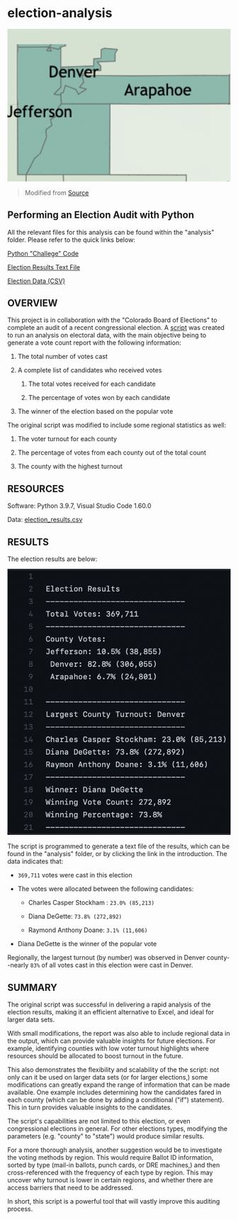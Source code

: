 # election-analysis


![alt text](https://github.com/farwaali08/election-analysis/blob/b1b9ead30a91209ad88af31be0546a19e972f3fd/analysis/Counties.png)
> Modified from [Source](https://coloradosun.com/2021/06/09/colorado-vaccination-rates/)

## Performing an Election Audit with Python

All the relevant files for this analysis can be found within the "analysis" folder. Please refer to the quick links below:

[Python "Challege" Code](https://github.com/farwaali08/election-analysis/blob/7d21a6e0653389dd9c168989e4d69f00f83b0ac5/analysis/PyPoll_Challenge.py)

[Election Results Text File](https://github.com/farwaali08/election-analysis/blob/7d21a6e0653389dd9c168989e4d69f00f83b0ac5/analysis/election_analysis.txt)

[Election Data (CSV)](https://github.com/farwaali08/election-analysis/blob/7d21a6e0653389dd9c168989e4d69f00f83b0ac5/analysis/election_results.csv)



## **OVERVIEW**

This project is in collaboration with the "Colorado Board of Elections" to complete an audit of a recent congressional election. A [script](https://github.com/farwaali08/election-analysis/blob/7d21a6e0653389dd9c168989e4d69f00f83b0ac5/analysis/PyPoll_Challenge.py) was created to run an analysis on electoral data, with the main objective being to generate a vote count report with the following information:

1. The total number of votes cast

2. A complete list of candidates who received votes

   1. The total votes received for each candidate 

   2. The percentage of votes won by each candidate

3. The winner of the election based on the popular vote


The original script was modified to include some regional statistics as well:

1. The voter turnout for each county

2. The percentage of votes from each county out of the total count

3. The county with the highest turnout


## **RESOURCES**

Software: Python 3.9.7, Visual Studio Code 1.60.0 

Data: [election_results.csv](https://github.com/farwaali08/election-analysis/blob/7d21a6e0653389dd9c168989e4d69f00f83b0ac5/analysis/election_results.csv)

## **RESULTS**

The election results are below:

![alt text](https://github.com/farwaali08/election-analysis/blob/95a3750fe8da32aea512a84f10e19d1302f18898/analysis/election%20results.png)

The script is programmed to generate a text file of the results, which can be found in the "analysis" folder, or by clicking the link in the introduction. The data indicates that:

* `369,711` votes were cast in this election

* The votes were allocated between the following candidates:

  - Charles Casper Stockham : `23.0% (85,213)`
  
  - Diana DeGette:            `73.8% (272,892)` 
  
  - Raymond Anthony Doane:    `3.1% (11,606)` 

* Diana DeGette is the winner of the popular vote


Regionally, the largest turnout (by number) was observed in Denver county--nearly `83%` of all votes cast in this election were cast in Denver.

## **SUMMARY**

The original script was successful in delivering a rapid analysis of the election results, making it an efficient alternative to Excel, and ideal for larger data sets. 

With small modifications, the report was also able to include regional data in the output, which can provide valuable insights for future elections. For example, identifying counties with low voter turnout highlights where resources should be allocated to boost turnout in the future. 

This also demonstrates the flexibility and scalability of the the script: not only can it be used on larger data sets (or for larger elections,) some modifications can greatly expand the range of information that can be made available. One example includes determining how the candidates fared in each county (which can be done by adding a conditional ("if") statement). This in turn provides valuable insights to the candidates. 

 The script's capabilities are not limited to this election, or even congressional elections in general. For other elections types, modifying the parameters (e.g. "county" to "state") would produce similar results.

For a more thorough analysis, another suggestion would be to investigate the voting methods by region. This would require Ballot ID information, sorted by type (mail-in ballots, punch cards, or DRE machines,) and then cross-referenced with the frequency of each type by region. This may uncover why turnout is lower in certain regions, and whether there are access barriers that need to be addressed.

In short, this script is a powerful tool that will vastly improve this auditing process.
